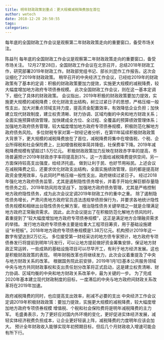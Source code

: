 ```yaml
---
title: 明年财政政策划重点：更大规模减税降费放在首位
author: wetech
date: 2018-12-28 20:50:55
tags: 
categories: 
---
```

每年底的全国财政工作会议是观察第二年财政政策走向的重要窗口，备受市场关注。
<!-- more -->
陈益刊
每年底的全国财政工作会议是观察第二年财政政策走向的重要窗口，备受市场关注。
12月27至28日，全国财政工作会议在北京召开，总结2018年财政工作，研究部署2019年财政工作。财政部党组书记、部长刘昆作工作报告。这次会议细化了2019年财政政策。
稍早召开的中央经济工作会议，已经给2019年的财政政策有了基本的定调：积极的财政政策要加力提效，实施更大规模的减税降费，较大幅度增加地方政府专项债券规模。
此次全国财政工作会议，则在这一基本定调下，细化了具体的财政政策。
会议指出，2019年积极的财政政策要加力提效，实施更大规模的减税降费；优化财政支出结构，树立过紧日子的思想，严格压缩一般性支出，加大对重点领域支持力度，提高资金配置效率，有效降低企业负担；加快建立现代财政制度，建立权责清晰、财力协调、区域均衡的中央和地方财政关系；全面实施预算绩效管理，加快建成全方位、全过程、全覆盖的预算绩效管理体系；加强地方政府债务管理，较大幅度增加地方政府专项债券规模，积极防范化解地方政府债务风险。
多位财税专家对第一财经记者分析，在第11年延续积极财政政策大背景下，更大规模的减税降费放在了首位，减税降费将集中在增值税、个税、企业所得税和社会保险费上，比如增值税税率简并降低，社保费率下降。2019年减税降费规模有望超过1.5万亿元。
积极财政政策加力反映在财政赤字率的提高，市场普遍预计2019年财政赤字率将提高到3%，这一方面给减税降费提供空间，另一方面保持较高支出强度，给经济托底。
做到让利于民、也好节用裕民。上述会议在减税降费之后，还要求优化财政支出结构，全面实施绩效管理，目的都是提高财政资金使用效率，与此同时严格压缩一般性支出，政府继续过紧日子。
经过2018年强化地方政府债务监管，尤其是遏制隐性债务增长，并着手开始化解巨额存量隐性债务之后，2019年防风险攻坚战下，加强地方政府债务管理，尤其是严格控制地方政府隐性债务，成为此次会议定调2019年财政工作的重中之重。
除了遏制隐性债务增长，严肃问责地方政府官员违法违规举债担保行为，并要求各地统计隐性债务规模和相继出台隐性债务化解方案，根治隐性债务关键举措之一就是合理满足地方政府正常融资需求。
因此，此次会议提出了在积极防范化解地方债风险时，着重提到了“较大幅度增加地方政府专项债券规模”，这正是满足地方合理融资需求的举措。
发行地方政府专项债券主要是给重大工程项目筹资，用于基础设施建设“补短板”。2018年地方政府专项债券规模是1.38万亿元。机构预计2019年这一数字有望达到2万亿元。
多位接受第一财经采访的地方债专家预计，地方政府专项债券发行将提前到明年1月发行，可以让地方提前做好资金筹集安排，保证地方财政正常运转，一些成熟的基础设施项目可以尽早开工，有利于地方经济发展。这也是积极财政政策的表现。
明年财税改革也将继续发力，此次会议着重提及了中央与地方财政关系的改革。
根据国务院此前安排，2019年1月1日基本公共服务领域中央与地方共同财政事权和支出责任划分改革将正式启动，这是建立权责清晰、财力协调、区域均衡的中央和地方财政关系改革中，最为关键的一步。
为了完成2020年基本建立现代财政制度的目标，一度滞后的中央与地方政府间财政关系改革将在2019年加速。
 
 
政府减税降费的同时，也应提高支出效率，削减不必要的支出
中央经济工作会议定调2019年积极财政政策：要加力提效，实施更大规模的减税降费，较大幅度增加地方政府专项债券规模
增值税、个税和社会保险费将是明年减税降费的主力军。
毛盛勇表示，为了更好应对国内外环境的变化，更好促进实体经济发展，减轻实体经济税费负担成本，让企业更好轻装上阵，减税降费的力度明年应该会加大。
预计全年财政收入能够实现年初预期目标，但后几个月财政收入增速可能会有所下行。
